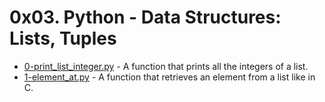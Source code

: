 # 0x03. Python - Data Structures: Lists, Tuples

- [0-print_list_integer.py](https://github.com/CharlesMariga/alx-higher_level_programming/blob/main/0x03-python-data_structures/0-print_list_integer.py) - A function that prints all the integers of a list.
- [1-element_at.py]() - A function that retrieves an element from a list like in C.
